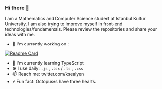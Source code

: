 ### Hi there 👋

I am a Mathematics and Computer Science student at Istanbul Kultur University. 
I am also trying to improve myself in front-end technologies/fundamentals. Please review the repositories and share your ideas with me.

* 🔭  I'm currently working on :

[![Readme Card](https://github-readme-stats.vercel.app/api/pin/?username=yigitcandonmez&repo=clone-project)](https://github.com/anuraghazra/github-readme-stats)
* 🌱 I'm currently learning TypeScript
* ⚙️ I use daily: `.js` , `.tsx` / `.ts` , `.css`
* 📫 Reach me: twitter.com/ksealyen
* ⚡️ Fun fact: Octopuses have three hearts.

<!--
**yigitcandonmez/yigitcandonmez** is a ✨ _special_ ✨ repository because its `README.md` (this file) appears on your GitHub profile.

Here are some ideas to get you started:

- 🔭 I’m currently working on Reddit Clone Project
- 🌱 I’m currently learning ...
- 👯 I’m looking to collaborate on ...
- 🤔 I’m looking for help with ...
- 💬 Ask me about ...
- 📫 How to reach me: ...
- 😄 Pronouns: ...
- ⚡ Fun fact: ...
-->
